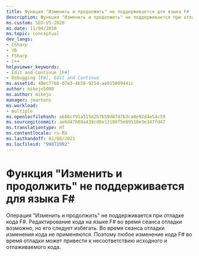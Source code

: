 ```yaml
---
title: Функция "Изменить и продолжить" не поддерживается для языка F# | Документация Майкрософт
description: Функция "Изменить и продолжить" не поддерживается при отладке для языка F#. Изменения, внесенные в код в процессе отладки, не применяются к исходному коду, в результате чего код, для которого выполняется отладка, не соответствует исходному.
ms.custom: SEO-VS-2020
ms.date: 11/04/2016
ms.topic: conceptual
dev_langs:
- CSharp
- VB
- FSharp
- C++
helpviewer_keywords:
- Edit and Continue [F#]
- Debugging [F#], Edit and Continue
ms.assetid: 40ec77bb-07e3-4b58-9254-ae015009441c
author: mikejo5000
ms.author: mikejo
manager: jmartens
ms.workload:
- multiple
ms.openlocfilehash: a686cf91a515d2b7b59d87d7b3ca8e92d4e54c59
ms.sourcegitcommit: ae6d47b09a439cd0e13180f5e89510e3e347fd47
ms.translationtype: HT
ms.contentlocale: ru-RU
ms.lasthandoff: 02/08/2021
ms.locfileid: "99871992"
---
```

# <a name="edit-and-continue-not-supported-for-f"></a>Функция "Изменить и продолжить" не поддерживается для языка F# #
Операция "Изменить и продолжить" не поддерживается при отладке кода F#. Редактирование кода на языке F# во время сеанса отладки возможно, но его следует избегать. Во время сеанса отладки изменения кода не применяются. Поэтому любое изменение кода F# во время отладки может привести к несоответствию исходного и отлаживаемого кода.
